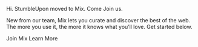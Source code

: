 Hi. StumbleUpon moved to Mix. Come Join us.

New from our team, Mix lets you curate and discover the best of the web. The more you use it, the more it knows what you’ll love. Get started below.

Join Mix Learn More